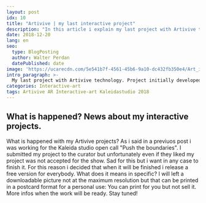 ```yaml
---
layout: post
idx: 10
title: "Artivive | my last interactive project"
description: "In this article i explain my last project with Artivive technology. Project initially developed for Kaleida studio open call."
date: 2018-12-20
lang: en
seo:
  type: BlogPosting
  author: Walter Perdan
  datePublished: date
image: 'https://ucarecdn.com/5e541b7f-4561-45b6-9a10-dc432fb350e4/Art_is_a_joke_abstract_painting_augmented_reality_interactive_kalwalt.jpg'
intro_paragraph: >-
  My last project with Artivive technology. Project initially developed for Kaleida studio open call. My plans for this.
categories: Interactive-art
tags: Artivive AR Interactive-art Kaleidastudio 2018
---
```

## What is happened? News about my interactive projects.

What is happened with my Artivive projects? As i said in a previuos post i was working for the Kaleida studio open call "Push the boundaries". I submitted my project to the curator but unfortunately even if they liked my project was not accepted for the show. Sad for this but i want in any case to finish it. For this reason i decided that when it will be finished i release a free version for everybody. What does it means in specific? I will left a downloadable picture not at the maximum resolution but that can be printed in a postcard format for a personal use: You can print for you but not sell it. More infos when the work will be ready. Stay tuned!
